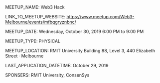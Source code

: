 
MEETUP_NAME: Web3 Hack

LINK_TO_MEETUP_WEBSITE: https://www.meetup.com/Web3-Melbourne/events/mfbqgryznbnc/

MEETUP_DATE: Wednesday, October 30, 2019 6:00 PM to 9:00 PM

MEETUP_TYPE: PHYSICAL

MEETUP_LOCATION: RMIT University Building 88, Level 3, 440 Elizabeth Street · Melbourne

LAST_APPLICATION_DATETIME: October 29, 2019

SPONSERS: RMIT University, ConsenSys
